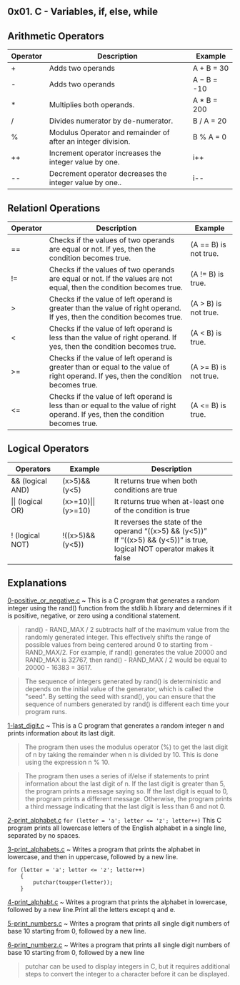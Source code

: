 ## 0x01. C - Variables, if, else, while

## Arithmetic Operators
| Operator | Description | Example |
| --------------- | --------------- | --------------- |
| + | Adds two operands | A + B = 30 |
| - | Adds two operands |  A − B = -10 |
| * | Multiplies both operands. |  A * B = 200 |
| / | Divides numerator by de-numerator. | B / A = 20 |
| % | Modulus Operator and remainder of after an integer division. | B % A = 0 |
| ++ | Increment operator increases the integer value by one. | i++ |
| -- | Decrement operator decreases the integer value by one.. |i-- |

## Relationl Operations
| Operator	| Description	| Example |
| --------------- | --------------- | --------------- |
| ==	| Checks if the values of two operands are equal or not. If yes, then the condition becomes true.	| (A == B) is not true. |
| != | Checks if the values of two operands are equal or not. If the values are not equal, then the condition becomes true.	| (A != B) is true. |
| > | Checks if the value of left operand is greater than the value of right operand. If yes, then the condition becomes true. |	(A > B) is not true. |
| <	| Checks if the value of left operand is less than the value of right operand. If yes, then the condition becomes true. |	(A < B) is true. |
| >= | Checks if the value of left operand is greater than or equal to the value of right operand. If yes, then the condition becomes true.	| (A >= B) is not true. |
| <= | Checks if the value of left operand is less than or equal to the value of right operand. If yes, then the condition becomes true.	| (A <= B) is true. |

## Logical Operators
| Operators | Example | Description |
| --------------- | --------------- | --------------- |
| && (logical AND) | (x>5)&&(y<5) | It returns true when both conditions are true |
| \|\| (logical OR) | (x>=10)\|\|(y>=10) | It returns true when at-least one of the condition is true |
| ! (logical NOT) | !((x>5)&&(y<5)) | It reverses the state of the operand “((x>5) && (y<5))” <br> If “((x>5) && (y<5))” is true, logical NOT operator makes it false |

## Explanations 
[0-positive_or_negative.c](https://github.com/Darryl-Mbae/alx-low_level_programming/blob/master/0x01-variables_if_else_while/0-positive_or_negative.c) ~ This is a C program that generates a random integer using the rand() function from the stdlib.h library and determines if it is positive, negative, or zero using a conditional statement.
> rand() - RAND_MAX / 2 subtracts half of the maximum value from the randomly generated integer. This effectively shifts the range of possible values from being centered around 0 to starting from -RAND_MAX/2. For example, if rand() generates the value 20000 and RAND_MAX is 32767, then rand() - RAND_MAX / 2 would be equal to 20000 - 16383 = 3617.

> The sequence of integers generated by rand() is deterministic and depends on the initial value of the generator, which is called the "seed". By setting the seed with srand(), you can ensure that the sequence of numbers generated by rand() is different each time your program runs.

[1-last_digit.c](https://github.com/Darryl-Mbae/alx-low_level_programming/blob/master/0x01-variables_if_else_while/1-last_digit.c) ~ This is a C program that generates a random integer n and prints information about its last digit.
> The program then uses the modulus operator (%) to get the last digit of n by taking the remainder when n is divided by 10. This is done using the expression n % 10.

> The program then uses a series of if/else if statements to print information about the last digit of n. If the last digit is greater than 5, the program prints a message saying so. If the last digit is equal to 0, the program prints a different message. Otherwise, the program prints a third message indicating that the last digit is less than 6 and not 0.

[2-print_alphabet.c](https://github.com/Darryl-Mbae/alx-low_level_programming/blob/master/0x01-variables_if_else_while/2-print_alphabet.c) ```for (letter = 'a'; letter <= 'z'; letter++)``` This C program prints all lowercase letters of the English alphabet in a single line, separated by no spaces.

[3-print_alphabets.c](https://github.com/Darryl-Mbae/alx-low_level_programming/blob/master/0x01-variables_if_else_while/3-print_alphabets.c) ~ Writes a program that prints the alphabet in lowercase, and then in uppercase, followed by a new line.
```
for (letter = 'a'; letter <= 'z'; letter++)
	{
		putchar(toupper(letter));
	}
  ```
[4-print_alphabt.c](https://github.com/Darryl-Mbae/alx-low_level_programming/blob/master/0x01-variables_if_else_while/4-print_alphabt.c) ~ Writes a program that prints the alphabet in lowercase, followed by a new line.Print all the letters except q and e.

[5-print_numbers.c](https://github.com/Darryl-Mbae/alx-low_level_programming/blob/master/0x01-variables_if_else_while/5-print_numbers.c) ~ Writes a program that prints all single digit numbers of base 10 starting from 0, followed by a new line.

[6-print_numberz.c](https://github.com/Darryl-Mbae/alx-low_level_programming/blob/master/0x01-variables_if_else_while/6-print_numberz.c) ~ Writes a program that prints all single digit numbers of base 10 starting from 0, followed by a new line
> putchar can be used to display integers in C, but it requires additional steps to convert the integer to a character before it can be displayed.
